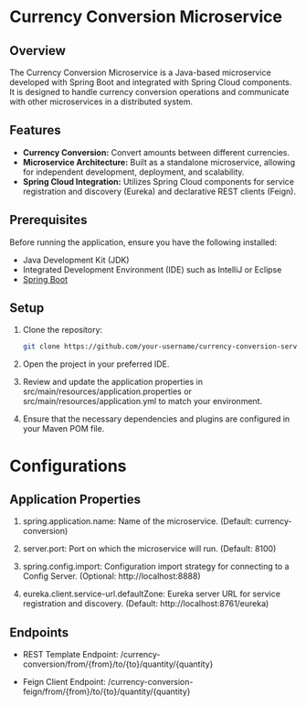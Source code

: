# Currency Conversion Microservice

## Overview

The Currency Conversion Microservice is a Java-based microservice developed with Spring Boot and integrated with Spring Cloud components. It is designed to handle currency conversion operations and communicate with other microservices in a distributed system.

## Features

- **Currency Conversion:** Convert amounts between different currencies.
- **Microservice Architecture:** Built as a standalone microservice, allowing for independent development, deployment, and scalability.
- **Spring Cloud Integration:** Utilizes Spring Cloud components for service registration and discovery (Eureka) and declarative REST clients (Feign).

## Prerequisites

Before running the application, ensure you have the following installed:

- Java Development Kit (JDK)
- Integrated Development Environment (IDE) such as IntelliJ or Eclipse
- [Spring Boot](https://spring.io/projects/spring-boot)

## Setup

1. Clone the repository:

   ```bash
   git clone https://github.com/your-username/currency-conversion-service.git


2. Open the project in your preferred IDE.

3. Review and update the application properties in src/main/resources/application.properties or src/main/resources/application.yml to match your environment.

4. Ensure that the necessary dependencies and plugins are configured in your Maven POM file.

# Configurations

## Application Properties

1. spring.application.name: Name of the microservice. (Default: currency-conversion)

2. server.port: Port on which the microservice will run. (Default: 8100)

3. spring.config.import: Configuration import strategy for connecting to a Config Server. (Optional: http://localhost:8888)

4. eureka.client.service-url.defaultZone: Eureka server URL for service registration and discovery. (Default: http://localhost:8761/eureka)


## Endpoints

- REST Template Endpoint: /currency-conversion/from/{from}/to/{to}/quantity/{quantity}

- Feign Client Endpoint: /currency-conversion-feign/from/{from}/to/{to}/quantity/{quantity}